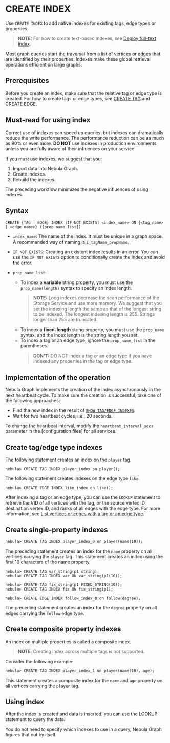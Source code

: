 # CREATE INDEX

Use `CREATE INDEX` to add native indexes for existing tags, edge types or properties.

>**NOTE:** For how to create text-based indexes, see [Deploy full-text index](../../4.deployment-and-installation/6.deploy-text-based-index/2.deploy-es.md).

Most graph queries start the traversal from a list of vertices or edges that are identified by their properties. Indexes make these global retrieval operations efficient on large graphs.

## Prerequisites

Before you create an index, make sure that the relative tag or edge type is created. For how to create tags or edge types, see [CREATE TAG](../10.tag-statements/1.create-tag.md) and [CREATE EDGE](../11.edge-type-statements/1.create-edge.md).

## Must-read for using index

Correct use of indexes can speed up queries, but indexes can dramatically reduce the write performance. The performance reduction can be as much as 90% or even more. **DO NOT** use indexes in production environments unless you are fully aware of their influences on your service.

If you must use indexes, we suggest that you:

1. Import data into Nebula Graph.
2. Create indexes.
3. Rebuild the indexes.

The preceding workflow minimizes the negative influences of using indexes.

## Syntax

```ngql
CREATE {TAG | EDGE} INDEX [IF NOT EXISTS] <index_name> ON {<tag_name> | <edge_name>} ([prop_name_list])
```

- `index_name`: The name of the index. It must be unique in a graph space. A recommended way of naming is `i_tagName_propName`.

- `IF NOT EXISTS`: Creating an existent index results in an error. You can use the `IF NOT EXISTS` option to conditionally create the index and avoid the error.

- `prop_name_list`:

  - To index a **variable** string property, you must use the `prop_name(length)` syntax to specify an index length.
    > **NOTE:** Long indexes decrease the scan performance of the Storage Service and use more memory. We suggest that you set the indexing length the same as that of the longest string to be indexed. The longest indexing length is 255. Strings longer than 255 are truncated.
  - To index a **fixed-length** string property, you must use the `prop_name` syntax, and the index length is the string length you set.
  - To index a tag or an edge type, ignore the `prop_name_list` in the parentheses.
    > **DON'T:** DO NOT index a tag or an edge type if you have indexed any properties in the tag or edge type.

## Implementation of the operation

Nebula Graph implements the creation of the index asynchronously in the next heartbeat cycle. To make sure the creation is successful, take one of the following approaches:

- Find the new index in the result of [`SHOW TAG/EDGE INDEXES`](2.show-native-indexes.md).
- Wait for two heartbeat cycles, i.e., 20 seconds.

To change the heartbeat interval, modify the `heartbeat_interval_secs` parameter in the [configuration files] for all services.

## Create tag/edge type indexes

The following statement creates an index on the `player` tag.

```ngql
nebula> CREATE TAG INDEX player_index on player();
```

The following statement creates indexes on the edge type `like`.

```ngql
nebula> CREATE EDGE INDEX like_index on like();
```

After indexing a tag or an edge type, you can use the `LOOKUP` statement to retrieve the VID of all vertices with the tag, or the source vertex ID, destination vertex ID, and ranks of all edges with the edge type. For more information, see [List vertices or edges with a tag or an edge type](../7.general-query-statements/5.lookup.md).

## Create single-property indexes

```ngql
nebula> CREATE TAG INDEX player_index_0 on player(name(10));
```

The preceding statement creates an index for the `name` property on all vertices carrying the `player` tag. This statement creates an index using the first 10 characters of the name property.

```ngql
nebula> CREATE TAG var_string(p1 string);
nebula> CREATE TAG INDEX var ON var_string(p1(10));

nebula> CREATE TAG fix_string(p1 FIXED_STRING(10));
nebula> CREATE TAG INDEX fix ON fix_string(p1);
```

```ngql
nebula> CREATE EDGE INDEX follow_index_0 on follow(degree);
```

The preceding statement creates an index for the `degree` property on all edges carrying the `follow` edge type.

## Create composite property indexes

An index on multiple properties is called a composite index.

> **NOTE**: Creating index across multiple tags is not supported.

Consider the following example:

```ngql
nebula> CREATE TAG INDEX player_index_1 on player(name(10), age);
```

This statement creates a composite index for the `name` and `age` property on all vertices carrying the `player` tag.

## Using index

After the index is created and data is inserted, you can use the [LOOKUP](../7.general-query-statements/5.lookup.md) statement to query the data.

You do not need to specify which indexes to use in a query, Nebula Graph figures that out by itself.

